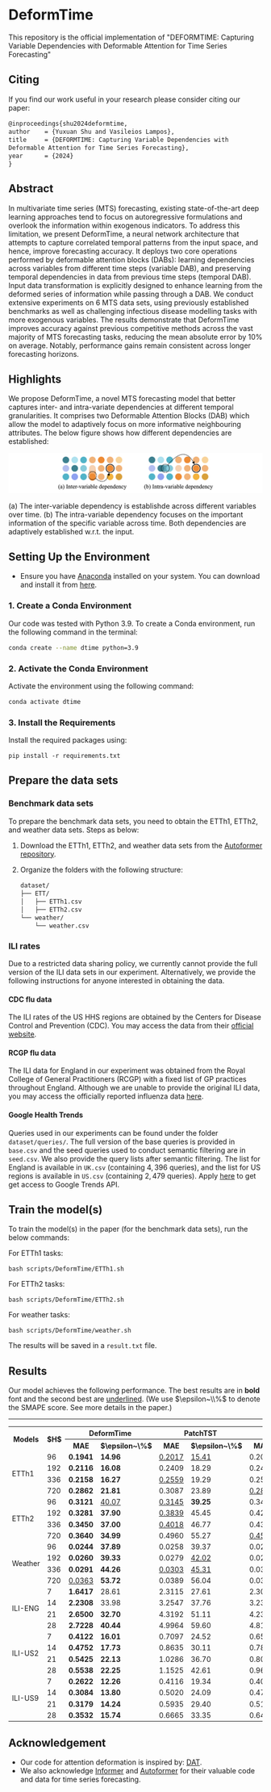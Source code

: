 # DeformTime

This repository is the official implementation of "DEFORMTIME: Capturing Variable Dependencies with Deformable Attention for Time Series Forecasting"
<!-- [DEFORMTIME: Capturing Variable Dependencies with Deformable Attention for Time Series Forecasting](https://arxiv.org/abs/2030.12345).  -->

<!-- [[project]](https://claudiashu.github.io/publications/2024-arXiv-deformtime/) [[paper]](http) -->

## Citing

If you find our work useful in your research please consider citing our paper:

```
@inproceedings{shu2024deformtime,
author    = {Yuxuan Shu and Vasileios Lampos},
title     = {DEFORMTIME: Capturing Variable Dependencies with Deformable Attention for Time Series Forecasting},
year      = {2024}
}
```

## Abstract

<link rel="stylesheet" href="style.css">
<!-- <img src=misc/figure1.png> -->

In multivariate time series (MTS) forecasting, existing state-of-the-art deep learning approaches tend to focus on autoregressive formulations and overlook the information within exogenous indicators. To address this limitation, we present <span class="small-caps">DeformTime</span>, a neural network architecture that attempts to capture correlated temporal patterns from the input space, and hence, improve forecasting accuracy. It deploys two core operations performed by deformable attention blocks (DABs): learning dependencies across variables from different time steps (variable DAB), and preserving temporal dependencies in data from previous time steps (temporal DAB). Input data transformation is explicitly designed to enhance learning from the deformed series of information while passing through a DAB. We conduct extensive experiments on 6 MTS data sets, using previously established benchmarks as well as challenging infectious disease modelling tasks with more exogenous variables. The results demonstrate that <span class="small-caps">DeformTime</span> improves accuracy against previous competitive methods across the vast majority of MTS forecasting tasks, reducing the mean absolute error by 10\% on average. Notably, performance gains remain consistent across longer forecasting horizons.

## Highlights

We propose <span class="small-caps">DeformTime</span>, a novel MTS forecasting model that better captures inter- and intra-variate dependencies at different temporal granularities. It comprises two Deformable Attention Blocks (DAB) which allow the model to adaptively focus on more informative neighbouring attributes. The below figure shows how different dependencies are established:
<!-- The  -->
<!-- facilitate learning from adaptively transformed input across variables (V-DAB) and time (T-DAB) to establish inter- and intra- variable dependencies. Both benefits from deformed information as shown below: -->

<img src=misc/dependency.png>

(a) The inter-variable dependency is establishde across different variables over time. (b) The intra-variable dependency focuses on the important information of the specific variable across time. Both dependencies are adaptively established w.r.t. the input.


## Setting Up the Environment

- Ensure you have [Anaconda](https://www.anaconda.com/products/distribution) installed on your system. You can download and install it from [here](https://www.anaconda.com/products/distribution#download-section).

### 1. Create a Conda Environment

<!-- Maybe have a small paragragh on what environment and device the code and requirements have been tested on -->
Our code was tested with Python 3.9. To create a Conda environment, run the following command in the terminal:

```sh
conda create --name dtime python=3.9
```

### 2. Activate the Conda Environment

Activate the environment using the following command:

```sh
conda activate dtime
```

### 3. Install the Requirements

Install the required packages using:

```setup
pip install -r requirements.txt
```

## Prepare the data sets

### Benchmark data sets

To prepare the benchmark data sets, you need to obtain the ETTh1, ETTh2, and weather data sets. Steps as below:

1. Download the ETTh1, ETTh2, and weather data sets from the [Autoformer repository](https://github.com/thuml/Autoformer).
2. Organize the folders with the following structure:

    ```
    dataset/
    ├── ETT/
    │   ├── ETTh1.csv
    │   ├── ETTh2.csv
    └── weather/
        └── weather.csv
    ```

### ILI rates

Due to a restricted data sharing policy, we currently cannot provide the full version of the ILI data sets in our experiment. Alternatively, we provide the following instructions for anyone interested in obtaining the data.

#### CDC flu data

The ILI rates of the US HHS regions are obtained by the Centers for Disease Control and Prevention (CDC). You may access the data from their [official website](https://gis.cdc.gov/grasp/fluview/fluportaldashboard.html).

#### RCGP flu data

The ILI data for England in our experiment was obtained from the Royal College of General Practitioners (RCGP) with a fixed list of GP practices throughout England. Although we are unable to provide the original ILI data, you may access the officially reported influenza data [here](https://www.gov.uk/government/collections/weekly-national-flu-reports).

#### Google Health Trends

Queries used in our experiments can be found under the folder `dataset/queries/`. The full version of the base queries is provided in `base.csv` and the seed queries used to conduct semantic filtering are in `seed.csv`. We also provide the query lists after semantic filtering. The list for England is available in `UK.csv` (containing $4{,}396$ queries), and the list for US regions is available in `US.csv` (containing $2{,}479$ queries). Apply [here](https://support.google.com/trends/contact/trends_api) to get get access to Google Trends API.


## Train the model(s)

To train the model(s) in the paper (for the benchmark data sets), run the below commands:

For ETTh1 tasks:
```ETTh1
bash scripts/DeformTime/ETTh1.sh
```

For ETTh2 tasks:
```ETTh2
bash scripts/DeformTime/ETTh2.sh
```

For weather tasks:
```weather
bash scripts/DeformTime/weather.sh
```

The results will be saved in a `result.txt` file.


## Results

Our model achieves the following performance. The best results are in **bold** font and the second best are <ins>underlined</ins>. (We use $\epsilon~\\%$ to denote the SMAPE score. See more details in the paper.)

<!DOCTYPE html>
<html lang="en">
<body>

<table>
<hr>
  <tr>
    <th rowspan="2">Models</th>
    <th rowspan="2">$H$</th>
    <th colspan="2" class="small-caps">DeformTime</th>
    <th colspan="2">PatchTST</th>
    <th colspan="2">iTransformer</th>
    <th colspan="2">TimeMixer</th>
    <th colspan="2">Crossformer</th>
    <th colspan="2">LightTS</th>
    <th colspan="2">DLinear</th>
    <th colspan="2">Persistence</th>
  </tr>
  <tr>
    <th>MAE</th>
    <th>$\epsilon~\%$</th>
    <th>MAE</th>
    <th>$\epsilon~\%$</th>
    <th>MAE</th>
    <th>$\epsilon~\%$</th>
    <th>MAE</th>
    <th>$\epsilon~\%$</th>
    <th>MAE</th>
    <th>$\epsilon~\%$</th>
    <th>MAE</th>
    <th>$\epsilon~\%$</th>
    <th>MAE</th>
    <th>$\epsilon~\%$</th>
    <th>MAE</th>
    <th>$\epsilon~\%$</th>
  </tr>

  <tr>
    <td rowspan="4">ETTh1</td>
    <td>96</td>
    <td><b>0.1941</b></td>
    <td><b>14.96</b></td>
    <td><ins>0.2017</ins></td>
    <td><ins>15.41</ins></td>
    <td>0.2052</td>
    <td>15.46</td>
    <td>0.2112</td>
    <td>16.32</td>
    <td>0.2126</td>
    <td>16.52</td>
    <td>0.2215</td>
    <td>17.24</td>
    <td>0.2599</td>
    <td>20.82</td>
    <td>0.2371</td>
    <td>18.47</td>
  </tr>
  <tr>
    <td>192</td>
    <td><b>0.2116</b></td>
    <td><b>16.08</b></td>
    <td>0.2409</td>
    <td>18.29</td>
    <td>0.2429</td>
    <td>18.13</td>
    <td><ins>0.2382</ins></td>
    <td><ins>17.91</ins></td>
    <td>0.2820</td>
    <td>21.63</td>
    <td>0.2636</td>
    <td>20.55</td>
    <td>0.3798</td>
    <td>31.78</td>
    <td>0.2803</td>
    <td>21.46</td>
  </tr>
  <tr>
    <td>336</td>
    <td><b>0.2158</b></td>
    <td><b>16.27</b></td>
    <td><ins>0.2559</ins></td>
    <td>19.29</td>
    <td>0.2593</td>
    <td><ins>19.11</ins></td>
    <td>0.2625</td>
    <td>19.72</td>
    <td>0.2947</td>
    <td>22.65</td>
    <td>0.2807</td>
    <td>22.15</td>
    <td>0.6328</td>
    <td>58.34</td>
    <td>0.3028</td>
    <td>22.90</td>
  </tr>
  <tr>
    <td>720</td>
    <td><b>0.2862</b></td>
    <td><b>21.81</b></td>
    <td>0.3087</td>
    <td>23.89</td>
    <td><ins>0.2886</ins></td>
    <td><ins>22.05</ins></td>
    <td>0.3055</td>
    <td>23.25</td>
    <td>0.3350</td>
    <td>24.84</td>
    <td>0.5334</td>
    <td>44.57</td>
    <td>0.7563</td>
    <td>69.52</td>
    <td>0.3222</td>
    <td>25.29</td>
  </tr>

  <tr>
    <td rowspan="4">ETTh2</td>
    <td>96</td>
    <td><b>0.3121</b></td>
    <td><ins>40.07</ins></td>
    <td><ins>0.3145</ins></td>
    <td><b>39.25</b></td>
    <td>0.3420</td>
    <td>42.41</td>
    <td>0.3454</td>
    <td>41.27</td>
    <td>0.3486</td>
    <td>40.71</td>
    <td>0.3507</td>
    <td>41.80</td>
    <td>0.3349</td>
    <td>41.68</td>
    <td>0.3522</td>
    <td>43.85</td>
  </tr>
  <tr>
    <td>192</td>
    <td><b>0.3281</b></td>
    <td><b>37.90</b></td>
    <td><ins>0.3839</ins></td>
    <td>45.45</td>
    <td>0.4233</td>
    <td>47.44</td>
    <td>0.4183</td>
    <td>47.49</td>
    <td>0.4035</td>
    <td><ins>43.16</ins></td>
    <td>0.4022</td>
    <td>48.01</td>
    <td>0.4084</td>
    <td>50.67</td>
    <td>0.4416</td>
    <td>50.24</td>
  </tr>
  <tr>
    <td>336</td>
    <td><b>0.3450</b></td>
    <td><b>37.00</b></td>
    <td><ins>0.4018</ins></td>
    <td>46.77</td>
    <td>0.4332</td>
    <td><ins>45.95</ins></td>
    <td>0.4380</td>
    <td>46.79</td>
    <td>0.4487</td>
    <td>49.44</td>
    <td>0.4425</td>
    <td>51.35</td>
    <td>0.4710</td>
    <td>55.53</td>
    <td>0.4836</td>
    <td>53.70</td>
  </tr>
  <tr>
    <td>720</td>
    <td><b>0.3640</b></td>
    <td><b>34.99</b></td>
    <td>0.4960</td>
    <td>55.27</td>
    <td><ins>0.4565</ins></td>
    <td><ins>45.40</ins></td>
    <td>0.4729</td>
    <td>46.37</td>
    <td>0.5832</td>
    <td>61.45</td>
    <td>0.6252</td>
    <td>70.50</td>
    <td>0.7981</td>
    <td>94.67</td>
    <td>0.5199</td>
    <td>58.75</td>
  </tr>

  <tr>
    <td rowspan="4">Weather</td>
    <td>96</td>
    <td><b>0.0244</b></td>
    <td><b>37.89</b></td>
    <td>0.0258</td>
    <td>39.37</td>
    <td>0.0277</td>
    <td>42.39</td>
    <td>0.0322</td>
    <td>45.90</td>
    <td>0.0271</td>
    <td>44.92</td>
    <td>0.0293</td>
    <td>48.48</td>
    <td><ins>0.0251</ins></td>
    <td><ins>39.03</ins></td>
    <td>0.0329</td>
    <td>51.83</td>
  </tr>
  <tr>
    <td>192</td>
    <td><b>0.0260</b></td>
    <td><b>39.33</b></td>
    <td>0.0279</td>
    <td><ins>42.02</ins></td>
    <td>0.0277</td>
    <td>42.77</td>
    <td>0.0347</td>
    <td>48.62</td>
    <td>0.0308</td>
    <td>54.14</td>
    <td>0.0319</td>
    <td>51.45</td>
    <td><ins>0.0270</ins></td>
    <td>42.68</td>
    <td>0.0361</td>
    <td>54.92</td>
  </tr>
  <tr>
    <td>336</td>
    <td><b>0.0291</b></td>
    <td><b>44.26</b></td>
    <td><ins>0.0303</ins></td>
    <td><ins>45.31</ins></td>
    <td>0.0308</td>
    <td>46.01</td>
    <td>0.0359</td>
    <td>49.75</td>
    <td>0.0345</td>
    <td>62.53</td>
    <td>0.0317</td>
    <td>50.83</td>
    <td>0.0305</td>
    <td>47.68</td>
    <td>0.0361</td>
    <td>55.14</td>
  </tr>
  <tr>
    <td>720</td>
    <td><ins>0.0363</ins></td>
    <td><b>53.72</b></td>
    <td>0.0389</td>
    <td>56.04</td>
    <td>0.0395</td>
    <td>57.01</td>
    <td>0.0457</td>
    <td>59.82</td>
    <td>0.0395</td>
    <td>65.47</td>
    <td>0.0386</td>
    <td>62.96</td>
    <td><b>0.0352</b></td>
    <td><ins>54.54</ins></td>
    <td>0.0394</td>
    <td>56.04</td>
  </tr>

  <tr>
    <td rowspan="4">ILI-ENG</td>
    <td>7</td>
    <td><b>1.6417</b></td>
    <td>28.61</td>
    <td>2.3115</td>
    <td>27.61</td>
    <td>2.3084</td>
    <td>26.38</td>
    <td>2.1748</td>
    <td><ins>25.68</ins></td>
    <td><ins>1.8698</ins></td>
    <td>25.71</td>
    <td>2.2397</td>
    <td>52.25</td>
    <td>2.8214</td>
    <td>43.02</td>
    <td>2.1710</td>
    <td><b>24.96</b></td>
  </tr>
  <tr>
    <td>14</td>
    <td><b>2.2308</b></td>
    <td>33.98</td>
    <td>3.2547</td>
    <td>37.76</td>
    <td>3.2301</td>
    <td>36.67</td>
    <td>3.0209</td>
    <td>35.39</td>
    <td><ins>2.6543</ins></td>
    <td><b>30.97</b></td>
    <td>2.6879</td>
    <td>38.29</td>
    <td>3.7922</td>
    <td>55.28</td>
    <td>3.0625</td>
    <td><ins>33.77</ins></td>
  </tr>
  <tr>
    <td>21</td>
    <td><b>2.6500</b></td>
    <td><b>32.70</b></td>
    <td>4.3192</td>
    <td>51.11</td>
    <td>4.2347</td>
    <td>48.93</td>
    <td>3.5501</td>
    <td>49.36</td>
    <td><ins>3.0014</ins></td>
    <td><ins>40.57</ins></td>
    <td>3.3616</td>
    <td>51.78</td>
    <td>4.4739</td>
    <td>61.25</td>
    <td>3.8617</td>
    <td>42.03</td>
  </tr>
  <tr>
    <td>28</td>
    <td><b>2.7228</b></td>
    <td><b>40.44</b></td>
    <td>4.9964</td>
    <td>59.60</td>
    <td>4.8125</td>
    <td>55.35</td>
    <td>4.1188</td>
    <td>54.60</td>
    <td><ins>3.1983</ins></td>
    <td><ins>46.14</ins></td>
    <td>3.4132</td>
    <td>55.59</td>
    <td>5.0347</td>
    <td>67.75</td>
    <td>4.5857</td>
    <td>49.49</td>
  </tr>

  <tr>
    <td rowspan="4">ILI-US2</td>
    <td>7</td>
    <td><b>0.4122</b></td>
    <td><b>16.01</b></td>
    <td>0.7097</td>
    <td>24.52</td>
    <td>0.6507</td>
    <td>23.24</td>
    <td>0.5284</td>
    <td>20.07</td>
    <td><ins>0.4400</ins></td>
    <td><ins>16.46</ins></td>
    <td>0.4632</td>
    <td>16.74</td>
    <td>0.7355</td>
    <td>27.94</td>
    <td>0.6474</td>
    <td>22.48</td>
  </tr>
  <tr>
    <td>14</td>
    <td><b>0.4752</b></td>
    <td><b>17.73</b></td>
    <td>0.8635</td>
    <td>30.11</td>
    <td>0.7896</td>
    <td>28.17</td>
    <td>0.6556</td>
    <td>24.61</td>
    <td>0.5852</td>
    <td><ins>20.98</ins></td>
    <td><ins>0.5827</ins></td>
    <td>23.11</td>
    <td>0.8435</td>
    <td>32.22</td>
    <td>0.8135</td>
    <td>28.24</td>
  </tr>
  <tr>
    <td>21</td>
    <td><b>0.5425</b></td>
    <td><b>22.13</b></td>
    <td>1.0286</td>
    <td>36.70</td>
    <td>0.8042</td>
    <td>30.03</td>
    <td>0.6794</td>
    <td>27.68</td>
    <td><ins>0.6245</ins></td>
    <td><ins>22.29</ins></td>
    <td>0.6683</td>
    <td>29.27</td>
    <td>0.9124</td>
    <td>34.93</td>
    <td>0.9635</td>
    <td>33.51</td>
  </tr>
  <tr>
    <td>28</td>
    <td><b>0.5538</b></td>
    <td><b>22.25</b></td>
    <td>1.1525</td>
    <td>42.61</td>
    <td>0.9619</td>
    <td>36.75</td>
    <td>0.8853</td>
    <td>36.53</td>
    <td><ins>0.6512</ins></td>
    <td><ins>23.91</ins></td>
    <td>0.7175</td>
    <td>27.73</td>
    <td>0.9805</td>
    <td>37.62</td>
    <td>1.1007</td>
    <td>38.54</td>
  </tr>

  <tr>
    <td rowspan="4">ILI-US9</td>
    <td>7</td>
    <td><b>0.2622</b></td>
    <td><b>12.26</b></td>
    <td>0.4116</td>
    <td>19.34</td>
    <td>0.4057</td>
    <td>18.57</td>
    <td>0.3239</td>
    <td>15.21</td>
    <td><ins>0.3149</ins></td>
    <td><ins>14.44</ins></td>
    <td>0.3185</td>
    <td>15.65</td>
    <td>0.4675</td>
    <td>23.47</td>
    <td>0.4057</td>
    <td>18.49</td>
  </tr>
  <tr>
    <td>14</td>
    <td><b>0.3084</b></td>
    <td><b>13.80</b></td>
    <td>0.5020</td>
    <td>24.09</td>
    <td>0.4702</td>
    <td>22.44</td>
    <td>0.4060</td>
    <td>19.08</td>
    <td><ins>0.3571</ins></td>
    <td><ins>17.23</ins></td>
    <td>0.3791</td>
    <td>19.04</td>
    <td>0.5467</td>
    <td>27.35</td>
    <td>0.5008</td>
    <td>23.07</td>
  </tr>
  <tr>
    <td>21</td>
    <td><b>0.3179</b></td>
    <td><b>14.24</b></td>
    <td>0.5935</td>
    <td>29.40</td>
    <td>0.5106</td>
    <td>24.11</td>
    <td>0.4576</td>
    <td>21.40</td>
    <td><ins>0.3418</ins></td>
    <td><ins>15.90</ins></td>
    <td>0.4754</td>
    <td>23.74</td>
    <td>0.6001</td>
    <td>29.66</td>
    <td>0.5906</td>
    <td>27.41</td>
  </tr>
  <tr>
    <td>28</td>
    <td><b>0.3532</b></td>
    <td><b>15.74</b></td>
    <td>0.6665</td>
    <td>33.35</td>
    <td>0.6498</td>
    <td>31.04</td>
    <td>0.5124</td>
    <td>24.11</td>
    <td><ins>0.3747</ins></td>
    <td><ins>16.44</ins></td>
    <td>0.4769</td>
    <td>23.22</td>
    <td>0.6564</td>
    <td>32.16</td>
    <td>0.6799</td>
    <td>31.67</td>
  </tr>

</table>

</body>
</html>

## Acknowledgement

- Our code for attention deformation is inspired by: [DAT](https://github.com/LeapLabTHU/DAT).
- We also acknowledge [Informer](https://github.com/zhouhaoyi/Informer2020) and [Autoformer](https://github.com/thuml/Autoformer) for their valuable code and data for time series forecasting.



<!-- 
## Contributing

>📋  Pick a licence and describe how to contribute to your code repository.  -->